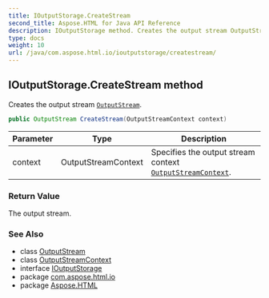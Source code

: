 ```yaml
---
title: IOutputStorage.CreateStream
second_title: Aspose.HTML for Java API Reference
description: IOutputStorage method. Creates the output stream OutputStream
type: docs
weight: 10
url: /java/com.aspose.html.io/ioutputstorage/createstream/
---
```

## IOutputStorage.CreateStream method

Creates the output stream [`OutputStream`](../../outputstream/).

```java
public OutputStream CreateStream(OutputStreamContext context)
```

| Parameter | Type | Description |
| --- | --- | --- |
| context | OutputStreamContext | Specifies the output stream context [`OutputStreamContext`](../../outputstreamcontext/). |

### Return Value

The output stream.

### See Also

* class [OutputStream](../../outputstream/)
* class [OutputStreamContext](../../outputstreamcontext/)
* interface [IOutputStorage](../)
* package [com.aspose.html.io](../../ioutputstorage/)
* package [Aspose.HTML](../../../)
